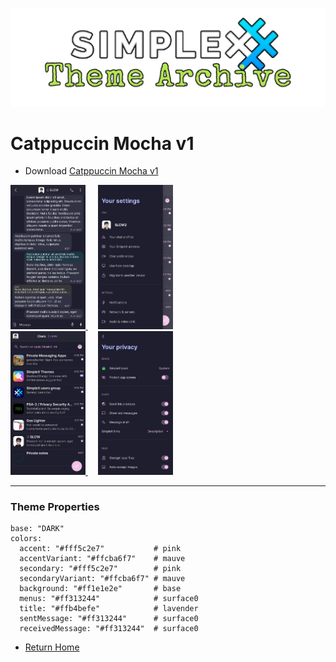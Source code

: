 ![SxC Theme Archive Banner](../resources/SxC_themeBanner.png)

# Catppuccin Mocha v1

* Download [Catppuccin Mocha v1](../themes/SxC_catppuccinMocha-v1.theme)

<a href="../screenshots/SxC_catppuccinMocha-v101.jpg" target="_blank">
	<img src="../screenshots/SxC_catppuccinMocha-v101.jpg" width="120">
</a>&nbsp;&nbsp;&nbsp;
<a href="../screenshots/SxC_catppuccinMocha-v102.jpg" target="_blank">
	<img src="../screenshots/SxC_catppuccinMocha-v102.jpg" width="120">
</a>
<br>
<a href="../screenshots/SxC_catppuccinMocha-v103.jpg" target="_blank">
	<img src="../screenshots/SxC_catppuccinMocha-v103.jpg" width="120">
</a>&nbsp;&nbsp;&nbsp;
<a href="../screenshots/SxC_catppuccinMocha-v104.jpg" target="_blank">
	<img src="../screenshots/SxC_catppuccinMocha-v104.jpg" width="120">
</a>

----
### Theme Properties
```
base: "DARK"
colors:
  accent: "#fff5c2e7"           # pink
  accentVariant: "#ffcba6f7"    # mauve
  secondary: "#fff5c2e7"        # pink
  secondaryVariant: "#ffcba6f7" # mauve
  background: "#ff1e1e2e"       # base
  menus: "#ff313244"            # surface0
  title: "#ffb4befe"            # lavender
  sentMessage: "#ff313244"      # surface0
  receivedMessage: "#ff313244"  # surface0
```

* [Return Home](../)
